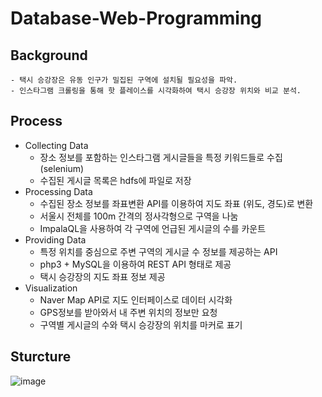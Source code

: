 # Database-Web-Programming

## Background
    - 택시 승강장은 유동 인구가 밀집된 구역에 설치될 필요성을 파악.
    - 인스타그램 크롤링을 통해 핫 플레이스를 시각화하여 택시 승강장 위치와 비교 분석.
    
## Process
- Collecting Data
    - 장소 정보를 포함하는 인스타그램 게시글들을 특정 키워드들로 수집 (selenium)
    - 수집된 게시글 목록은 hdfs에 파일로 저장
- Processing Data
    - 수집된 장소 정보를 좌표변환 API를 이용하여 지도 좌표 (위도, 경도)로 변환
    - 서울시 전체를 100m 간격의 정사각형으로 구역을 나눔
    - ImpalaQL을 사용하여 각 구역에 언급된 게시글의 수를 카운트
- Providing Data
    - 특정 위치를 중심으로 주변 구역의 게시글 수 정보를 제공하는 API
    - php3 + MySQL을 이용하여 REST API 형태로 제공
    - 택시 승강장의 지도 좌표 정보 제공
- Visualization
    - Naver Map API로 지도 인터페이스로 데이터 시각화
    - GPS정보를 받아와서 내 주변 위치의 정보만 요청
    - 구역별 게시글의 수와 택시 승강장의 위치를 마커로 표기


## Sturcture
![image](https://user-images.githubusercontent.com/84901368/142994046-9b65dc25-bd90-4344-9199-e9ca196bd509.png)
